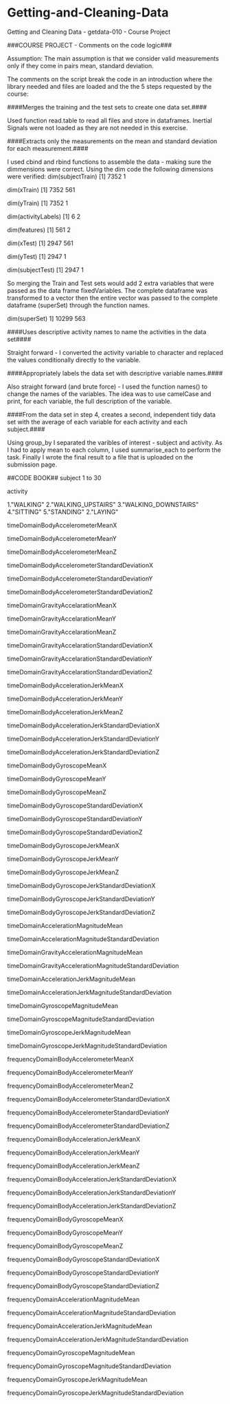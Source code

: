 # Getting-and-Cleaning-Data
Getting and Cleaning Data - getdata-010 - Course Project

###COURSE PROJECT - Comments on the code logic###

Assumption:
The main assumption is that we consider valid measurements only if they come in pairs mean, standard deviation.

The comments on the script break the code in an introduction where the library needed and files are loaded and the the 5 steps requested by the course:

####Merges the training and the test sets to create one data set.####

Used function read.table to read all files and store in dataframes. Inertial Signals were not loaded as they are not needed in this exercise.

####Extracts only the measurements on the mean and standard deviation for each measurement.#### 

I used cbind and rbind functions to assemble the data - making sure the dimmensions were correct. Using the dim code the following dimensions were verified:
dim(subjectTrain)
[1] 7352    1

dim(xTrain)
[1] 7352  561

dim(yTrain)
[1] 7352    1

dim(activityLabels)
[1] 6 2

dim(features)
[1] 561   2

dim(xTest)
[1] 2947  561

dim(yTest)
[1] 2947    1

dim(subjectTest)
[1] 2947    1

So merging the Train and Test sets would add 2 extra variables that were passed as the data frame fixedVariables. The complete dataframe was transformed to a vector then the entire vector was passed to the complete dataframe (superSet) through the function names.

dim(superSet)
1]  10299   563

####Uses descriptive activity names to name the activities in the data set####

Straight forward - I converted the activity variable to character and replaced the values conditionally directly to the variable. 

####Appropriately labels the data set with descriptive variable names.####

Also straight forward (and brute force) - I used the function names() to change the names of the variables. The idea was to use camelCase and print, for each variable, the full description of the variable. 

####From the data set in step 4, creates a second, independent tidy data set with the average of each variable for each activity and each subject.####

Using group_by I separated the varibles of interest - subject and activity. As I had to apply mean to each column, I used summarise_each to perform the task. Finally I wrote the final result to a file that is uploaded on the submission page.



##CODE BOOK##
subject
1 to 30

activity

1."WALKING"
2."WALKING_UPSTAIRS"
3."WALKING_DOWNSTAIRS"
4."SITTING"
5."STANDING"
2."LAYING"






timeDomainBodyAccelerometerMeanX

timeDomainBodyAccelerometerMeanY

timeDomainBodyAccelerometerMeanZ

timeDomainBodyAccelerometerStandardDeviationX

timeDomainBodyAccelerometerStandardDeviationY

timeDomainBodyAccelerometerStandardDeviationZ

timeDomainGravityAccelarationMeanX

timeDomainGravityAccelarationMeanY

timeDomainGravityAccelarationMeanZ

timeDomainGravityAccelarationStandardDeviationX

timeDomainGravityAccelarationStandardDeviationY

timeDomainGravityAccelarationStandardDeviationZ

timeDomainBodyAccelerationJerkMeanX

timeDomainBodyAccelerationJerkMeanY

timeDomainBodyAccelerationJerkMeanZ

timeDomainBodyAccelerationJerkStandardDeviationX

timeDomainBodyAccelerationJerkStandardDeviationY

timeDomainBodyAccelerationJerkStandardDeviationZ

timeDomainBodyGyroscopeMeanX

timeDomainBodyGyroscopeMeanY

timeDomainBodyGyroscopeMeanZ

timeDomainBodyGyroscopeStandardDeviationX

timeDomainBodyGyroscopeStandardDeviationY

timeDomainBodyGyroscopeStandardDeviationZ

timeDomainBodyGyroscopeJerkMeanX

timeDomainBodyGyroscopeJerkMeanY

timeDomainBodyGyroscopeJerkMeanZ

timeDomainBodyGyroscopeJerkStandardDeviationX

timeDomainBodyGyroscopeJerkStandardDeviationY

timeDomainBodyGyroscopeJerkStandardDeviationZ

timeDomainAccelerationMagnitudeMean

timeDomainAccelerationMagnitudeStandardDeviation

timeDomainGravityAccelerationMagnitudeMean

timeDomainGravityAccelerationMagnitudeStandardDeviation

timeDomainAccelerationJerkMagnitudeMean

timeDomainAccelerationJerkMagnitudeStandardDeviation

timeDomainGyroscopeMagnitudeMean

timeDomainGyroscopeMagnitudeStandardDeviation

timeDomainGyroscopeJerkMagnitudeMean

timeDomainGyroscopeJerkMagnitudeStandardDeviation

frequencyDomainBodyAccelerometerMeanX

frequencyDomainBodyAccelerometerMeanY

frequencyDomainBodyAccelerometerMeanZ

frequencyDomainBodyAccelerometerStandardDeviationX

frequencyDomainBodyAccelerometerStandardDeviationY

frequencyDomainBodyAccelerometerStandardDeviationZ

frequencyDomainBodyAccelerationJerkMeanX

frequencyDomainBodyAccelerationJerkMeanY

frequencyDomainBodyAccelerationJerkMeanZ

frequencyDomainBodyAccelerationJerkStandardDeviationX

frequencyDomainBodyAccelerationJerkStandardDeviationY

frequencyDomainBodyAccelerationJerkStandardDeviationZ

frequencyDomainBodyGyroscopeMeanX

frequencyDomainBodyGyroscopeMeanY

frequencyDomainBodyGyroscopeMeanZ

frequencyDomainBodyGyroscopeStandardDeviationX

frequencyDomainBodyGyroscopeStandardDeviationY

frequencyDomainBodyGyroscopeStandardDeviationZ

frequencyDomainAccelerationMagnitudeMean

frequencyDomainAccelerationMagnitudeStandardDeviation

frequencyDomainAccelerationJerkMagnitudeMean

frequencyDomainAccelerationJerkMagnitudeStandardDeviation

frequencyDomainGyroscopeMagnitudeMean

frequencyDomainGyroscopeMagnitudeStandardDeviation

frequencyDomainGyroscopeJerkMagnitudeMean

frequencyDomainGyroscopeJerkMagnitudeStandardDeviation

